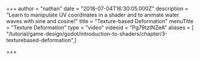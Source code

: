 +++
author = "nathan"
date = "2018-07-04T16:30:05.000Z"
description = "Learn to manipulate UV coordinates in a shader and to animate water waves with sine and cosine!"
title = "Texture-based Deformation"
menuTitle = "Texture Deformation"
type = "video"
videoid = "Pg79tztNZeA"
aliases = [ "/tutorial/game-design/godot/introduction-to-shaders/chapter/3-texturebased-deformation",]

+++
